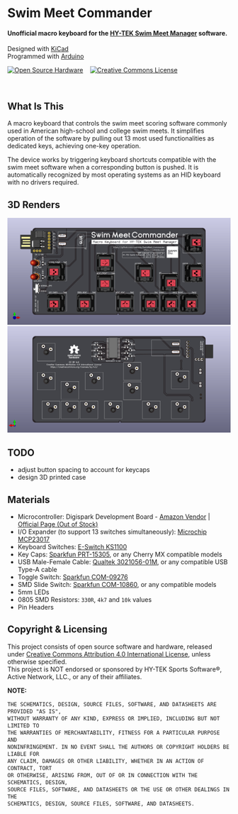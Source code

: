 # Swim Meet Commander
#### Unofficial macro keyboard for the [HY-TEK Swim Meet Manager](https://hytek.active.com/swim-meet-software.html) software.
Designed with [KiCad](https://www.kicad-pcb.org/)   
Programmed with [Arduino](https://www.arduino.cc/)   

<a rel="license" href="https://www.oshwa.org/definition/"><img alt="Open Source Hardware" style="border-width:0" src="https://i2.wp.com/www.oshwa.org/wp-content/uploads/2014/03/oshw-logo-100-px.png"/></a>
&nbsp;&nbsp;
<a rel="license" href="http://creativecommons.org/licenses/by/4.0/"><img alt="Creative Commons License" style="border-width:0" src="https://i.creativecommons.org/l/by/4.0/88x31.png"/></a>

<br/>

## What Is This
A macro keyboard that controls the swim meet scoring software commonly used in American high-school and college swim meets. It simplifies operation of the software by pulling out 13 most used functionalities as dedicated keys, achieving one-key operation.

The device works by triggering keyboard shortcuts compatible with the swim meet software when a corresponding button is pushed. It is automatically recognized by most operating systems as an HID keyboard with no drivers required.

## 3D Renders
![PCB 3D Rendering, Front](3d_renders/pcb3d_f_asm.png)
![PCB 3D Rendering, Back](3d_renders/pcb3d_b_asm.png)

## TODO
* adjust button spacing to account for keycaps
* design 3D printed case

## Materials

* Microcontroller: Digispark Development Board - [Amazon Vendor](https://www.amazon.com/DAOKI-Digispark-Kickstarter-ATTINY85-Development/dp/B01MDUHSWO) | [Official Page (Out of Stock)](http://digistump.com/products/1)
* I/O Expander (to support 13 switches simultaneously): [Microchip MCP23017](https://www.digikey.com/product-detail/en/MCP23017T-E%2fSO/MCP23017T-E%2fSOCT-ND/5358289/)
* Keyboard Switches: [E-Switch KS1100](https://www.digikey.com/product-detail/en/KS1100OA1AF060/EG5505-ND/7364301/)
* Key Caps: [Sparkfun PRT-15305](https://www.sparkfun.com/products/15305), or any Cherry MX compatible models   
* USB Male-Female Cable: [Qualtek 3021056-01M](https://www.digikey.com/product-detail/en/3021056-01M/Q1104-ND/7795306/), or any compatible USB Type-A cable   
* Toggle Switch: [Sparkfun COM-09276](https://www.sparkfun.com/products/9276)
* SMD Slide Switch: [Sparkfun COM-10860](https://www.sparkfun.com/products/10860), or any compatible models
* 5mm LEDs
* 0805 SMD Resistors: `330R`, `4k7` and `10k` values
* Pin Headers

## Copyright & Licensing

This project consists of open source software and hardware, released under [Creative Commons Attribution 4.0 International License](http://creativecommons.org/licenses/by/4.0/), unless otherwise specified.   
This project is NOT endorsed or sponsored by HY-TEK Sports Software®, Active Network, LLC., or any of their affiliates.

**NOTE:**
```
THE SCHEMATICS, DESIGN, SOURCE FILES, SOFTWARE, AND DATASHEETS ARE PROVIDED "AS IS",
WITHOUT WARRANTY OF ANY KIND, EXPRESS OR IMPLIED, INCLUDING BUT NOT LIMITED TO
THE WARRANTIES OF MERCHANTABILITY, FITNESS FOR A PARTICULAR PURPOSE AND
NONINFRINGEMENT. IN NO EVENT SHALL THE AUTHORS OR COPYRIGHT HOLDERS BE LIABLE FOR
ANY CLAIM, DAMAGES OR OTHER LIABILITY, WHETHER IN AN ACTION OF CONTRACT, TORT
OR OTHERWISE, ARISING FROM, OUT OF OR IN CONNECTION WITH THE SCHEMATICS, DESIGN,
SOURCE FILES, SOFTWARE, AND DATASHEETS OR THE USE OR OTHER DEALINGS IN THE
SCHEMATICS, DESIGN, SOURCE FILES, SOFTWARE, AND DATASHEETS.
 ```

